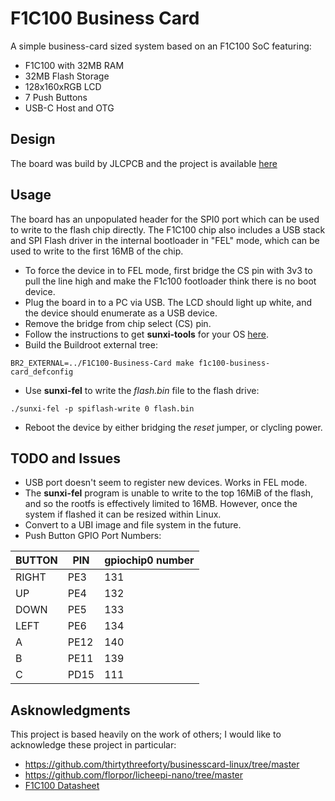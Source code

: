 # F1C100 Business Card

A simple business-card sized system based on an F1C100 SoC featuring:
* F1C100 with 32MB RAM
* 32MB Flash Storage
* 128x160xRGB LCD
* 7 Push Buttons
* USB-C Host and OTG

## Design
The board was build by JLCPCB and the project is available [here](https://oshwlab.com/tommy_tom2000/f1c100-business-card)

## Usage
The board has an unpopulated header for the SPI0 port which can be used to write to the flash chip directly. The F1C100 chip also includes a USB stack and SPI Flash driver in the internal bootloader in "FEL" mode, which can be used to write to the first 16MB of the chip.
* To force the device in to FEL mode, first bridge the CS pin with 3v3 to pull the line high and make the F1c100 footloader think there is no boot device.
* Plug the board in to a PC via USB. The LCD should light up white, and the device should enumerate as a USB device.
* Remove the bridge from chip select (CS) pin.
* Follow the instructions to get **sunxi-tools** for your OS [here](https://linux-sunxi.org/FEL).
* Build the Buildroot external tree:
```
BR2_EXTERNAL=../F1C100-Business-Card make f1c100-business-card_defconfig
```
* Use **sunxi-fel** to write the *flash.bin* file to the flash drive:
```
./sunxi-fel -p spiflash-write 0 flash.bin
```
* Reboot the device by either bridging the *reset* jumper, or clycling power.

## TODO and Issues
* USB port doesn't seem to register new devices. Works in FEL mode.
* The **sunxi-fel** program is unable to write to the top 16MiB of the flash, and so the rootfs is effectively limited to 16MB. However, once the system if flashed it can be resized within Linux.
* Convert to a UBI image and file system in the future.
* Push Button GPIO Port Numbers:
  
| BUTTON | PIN     | gpiochip0 number |
|--------|---------|------------------|
| RIGHT | PE3  | 131 |
| UP    | PE4  | 132 |
| DOWN  | PE5  | 133 |
| LEFT  | PE6  | 134 |
| A     | PE12 | 140 |
| B     | PE11 | 139 |
| C     | PD15 | 111 |

## Asknowledgments
This project is based heavily on the work of others; I would like to acknowledge these project in particular:
* https://github.com/thirtythreeforty/businesscard-linux/tree/master
* https://github.com/florpor/licheepi-nano/tree/master
* [F1C100 Datasheet](https://whycan.com/files/members/3/F1C100s_Datasheet_V1_0.pdf)
